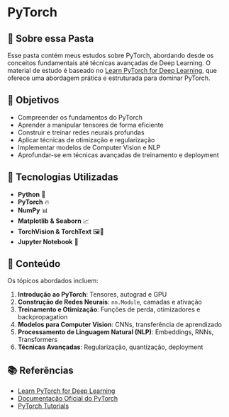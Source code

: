 # PyTorch 

## 📌 Sobre essa Pasta
Esse pasta contém meus estudos sobre PyTorch, abordando desde os conceitos fundamentais até técnicas avançadas de Deep Learning. O material de estudo é baseado no [Learn PyTorch for Deep Learning](https://www.learnpytorch.io/), que oferece uma abordagem prática e estruturada para dominar PyTorch.

## 🎯 Objetivos
- Compreender os fundamentos do PyTorch
- Aprender a manipular tensores de forma eficiente
- Construir e treinar redes neurais profundas
- Aplicar técnicas de otimização e regularização
- Implementar modelos de Computer Vision e NLP
- Aprofundar-se em técnicas avançadas de treinamento e deployment

## 🚀 Tecnologias Utilizadas
- **Python** 🐍
- **PyTorch** 🔥
- **NumPy** 📊
- **Matplotlib & Seaborn** 📈
- **TorchVision & TorchText** 🖼️📖
- **Jupyter Notebook** 📓

## 📖 Conteúdo
Os tópicos abordados incluem:
1. **Introdução ao PyTorch**: Tensores, autograd e GPU
2. **Construção de Redes Neurais**: `nn.Module`, camadas e ativação
3. **Treinamento e Otimização**: Funções de perda, otimizadores e backpropagation
4. **Modelos para Computer Vision**: CNNs, transferência de aprendizado
5. **Processamento de Linguagem Natural (NLP)**: Embeddings, RNNs, Transformers
6. **Técnicas Avançadas**: Regularização, quantização, deployment

## 📚 Referências
- [Learn PyTorch for Deep Learning](https://www.learnpytorch.io/)
- [Documentação Oficial do PyTorch](https://pytorch.org/docs/stable/index.html)
- [PyTorch Tutorials](https://pytorch.org/tutorials/)
